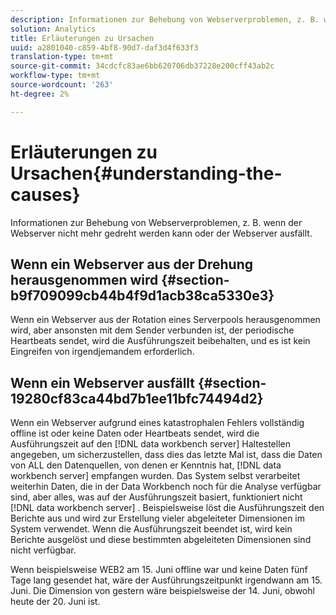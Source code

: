 ```yaml
---
description: Informationen zur Behebung von Webserverproblemen, z. B. wenn der Webserver nicht mehr gedreht werden kann oder der Webserver ausfällt.
solution: Analytics
title: Erläuterungen zu Ursachen
uuid: a2801040-c859-4bf8-90d7-daf3d4f633f3
translation-type: tm+mt
source-git-commit: 34cdcfc83ae6bb620706db37228e200cff43ab2c
workflow-type: tm+mt
source-wordcount: '263'
ht-degree: 2%

---
```



# Erläuterungen zu Ursachen{#understanding-the-causes}

Informationen zur Behebung von Webserverproblemen, z. B. wenn der Webserver nicht mehr gedreht werden kann oder der Webserver ausfällt.

## Wenn ein Webserver aus der Drehung herausgenommen wird {#section-b9f709099cb44b4f9d1acb38ca5330e3}

Wenn ein Webserver aus der Rotation eines Serverpools herausgenommen wird, aber ansonsten mit dem Sender verbunden ist, der periodische Heartbeats sendet, wird die Ausführungszeit beibehalten, und es ist kein Eingreifen von irgendjemandem erforderlich.

## Wenn ein Webserver ausfällt {#section-19280cf83ca44bd7b1ee11bfc74494d2}

Wenn ein Webserver aufgrund eines katastrophalen Fehlers vollständig offline ist oder keine Daten oder Heartbeats sendet, wird die Ausführungszeit auf den [!DNL data workbench server] Haltestellen angegeben, um sicherzustellen, dass dies das letzte Mal ist, dass die Daten von ALL den Datenquellen, von denen er Kenntnis hat, [!DNL data workbench server] empfangen wurden. Das System selbst verarbeitet weiterhin Daten, die in der Data Workbench noch für die Analyse verfügbar sind, aber alles, was auf der Ausführungszeit basiert, funktioniert nicht [!DNL data workbench server] . Beispielsweise löst die Ausführungszeit den Berichte aus und wird zur Erstellung vieler abgeleiteter Dimensionen im System verwendet. Wenn die Ausführungszeit beendet ist, wird kein Berichte ausgelöst und diese bestimmten abgeleiteten Dimensionen sind nicht verfügbar.

Wenn beispielsweise WEB2 am 15. Juni offline war und keine Daten fünf Tage lang gesendet hat, wäre der Ausführungszeitpunkt irgendwann am 15. Juni. Die Dimension von gestern wäre beispielsweise der 14. Juni, obwohl heute der 20. Juni ist.
